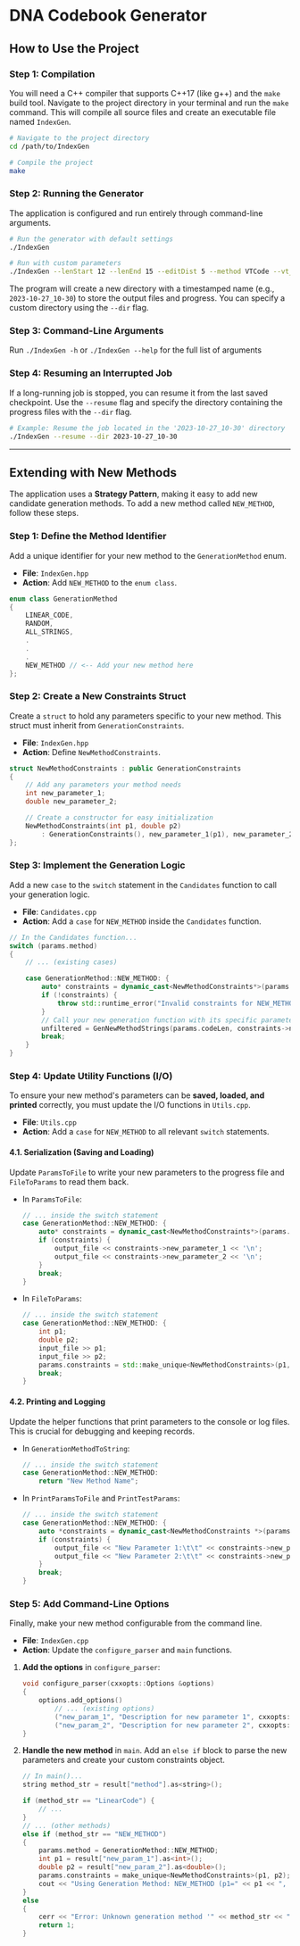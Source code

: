 # DNA Codebook Generator

## How to Use the Project

### Step 1: Compilation

You will need a C++ compiler that supports C++17 (like g++) and the `make` build tool. Navigate to the project directory in your terminal and run the `make` command. This will compile all source files and create an executable file named `IndexGen`.

```bash
# Navigate to the project directory
cd /path/to/IndexGen

# Compile the project
make
```

### Step 2: Running the Generator

The application is configured and run entirely through command-line arguments.

```bash
# Run the generator with default settings
./IndexGen

# Run with custom parameters
./IndexGen --lenStart 12 --lenEnd 15 --editDist 5 --method VTCode --vt_a 1 --vt_b 2
```

The program will create a new directory with a timestamped name (e.g., `2023-10-27_10-30`) to store the output files and progress. You can specify a custom directory using the `--dir` flag.

### Step 3: Command-Line Arguments

Run ```./IndexGen -h``` or ```./IndexGen --help``` for the full list of arguments

### Step 4: Resuming an Interrupted Job

If a long-running job is stopped, you can resume it from the last saved checkpoint. Use the `--resume` flag and specify the directory containing the progress files with the `--dir` flag.

```bash
# Example: Resume the job located in the '2023-10-27_10-30' directory
./IndexGen --resume --dir 2023-10-27_10-30
```

-----

## Extending with New Methods

The application uses a **Strategy Pattern**, making it easy to add new candidate generation methods. To add a new method called `NEW_METHOD`, follow these steps.

### Step 1: Define the Method Identifier

Add a unique identifier for your new method to the `GenerationMethod` enum.

  * **File**: `IndexGen.hpp`
  * **Action**: Add `NEW_METHOD` to the `enum class`.

<!-- end list -->

```cpp
enum class GenerationMethod
{
    LINEAR_CODE,
    RANDOM,
    ALL_STRINGS,
    .
    .
    .
    NEW_METHOD // <-- Add your new method here
};
```

### Step 2: Create a New Constraints Struct

Create a `struct` to hold any parameters specific to your new method. This struct must inherit from `GenerationConstraints`.

  * **File**: `IndexGen.hpp`
  * **Action**: Define `NewMethodConstraints`.

<!-- end list -->

```cpp
struct NewMethodConstraints : public GenerationConstraints
{
    // Add any parameters your method needs
    int new_parameter_1;
    double new_parameter_2;

    // Create a constructor for easy initialization
    NewMethodConstraints(int p1, double p2)
        : GenerationConstraints(), new_parameter_1(p1), new_parameter_2(p2) {}
};
```

### Step 3: Implement the Generation Logic

Add a new `case` to the `switch` statement in the `Candidates` function to call your generation logic.

  * **File**: `Candidates.cpp`
  * **Action**: Add a `case` for `NEW_METHOD` inside the `Candidates` function.

<!-- end list -->

```cpp
// In the Candidates function...
switch (params.method)
{
    // ... (existing cases)

    case GenerationMethod::NEW_METHOD: {
        auto* constraints = dynamic_cast<NewMethodConstraints*>(params.constraints.get());
        if (!constraints) {
            throw std::runtime_error("Invalid constraints for NEW_METHOD.");
        }
        // Call your new generation function with its specific parameters
        unfiltered = GenNewMethodStrings(params.codeLen, constraints->new_parameter_1, constraints->new_parameter_2);
        break;
    }
}
```

### Step 4: Update Utility Functions (I/O)

To ensure your new method's parameters can be **saved, loaded, and printed** correctly, you must update the I/O functions in `Utils.cpp`.

  * **File**: `Utils.cpp`
  * **Action**: Add a `case` for `NEW_METHOD` to all relevant `switch` statements.

#### 4.1. Serialization (Saving and Loading)

Update `ParamsToFile` to write your new parameters to the progress file and `FileToParams` to read them back.

  * In `ParamsToFile`:
    ```cpp
    // ... inside the switch statement
    case GenerationMethod::NEW_METHOD: {
        auto* constraints = dynamic_cast<NewMethodConstraints*>(params.constraints.get());
        if (constraints) {
            output_file << constraints->new_parameter_1 << '\n';
            output_file << constraints->new_parameter_2 << '\n';
        }
        break;
    }
    ```
  * In `FileToParams`:
    ```cpp
    // ... inside the switch statement
    case GenerationMethod::NEW_METHOD: {
        int p1;
        double p2;
        input_file >> p1;
        input_file >> p2;
        params.constraints = std::make_unique<NewMethodConstraints>(p1, p2);
        break;
    }
    ```

#### 4.2. Printing and Logging

Update the helper functions that print parameters to the console or log files. This is crucial for debugging and keeping records.

  * In `GenerationMethodToString`:
    ```cpp
    // ... inside the switch statement
    case GenerationMethod::NEW_METHOD:
        return "New Method Name";
    ```
  * In `PrintParamsToFile` and `PrintTestParams`:
    ```cpp
    // ... inside the switch statement
    case GenerationMethod::NEW_METHOD: {
        auto *constraints = dynamic_cast<NewMethodConstraints *>(params.constraints.get());
        if (constraints) {
            output_file << "New Parameter 1:\t\t" << constraints->new_parameter_1 << endl;
            output_file << "New Parameter 2:\t\t" << constraints->new_parameter_2 << endl;
        }
        break;
    }
    ```

### Step 5: Add Command-Line Options

Finally, make your new method configurable from the command line.

  * **File**: `IndexGen.cpp`
  * **Action**: Update the `configure_parser` and `main` functions.

<!-- end list -->

1.  **Add the options** in `configure_parser`:
    ```cpp
    void configure_parser(cxxopts::Options &options)
    {
        options.add_options()
            // ... (existing options)
            ("new_param_1", "Description for new parameter 1", cxxopts::value<int>()->default_value("0"))
            ("new_param_2", "Description for new parameter 2", cxxopts::value<double>()->default_value("0.0"));
    }
    ```
2.  **Handle the new method** in `main`. Add an `else if` block to parse the new parameters and create your custom constraints object.
    ```cpp
    // In main()...
    string method_str = result["method"].as<string>();

    if (method_str == "LinearCode") {
        // ...
    }
    // ... (other methods)
    else if (method_str == "NEW_METHOD")
    {
        params.method = GenerationMethod::NEW_METHOD;
        int p1 = result["new_param_1"].as<int>();
        double p2 = result["new_param_2"].as<double>();
        params.constraints = make_unique<NewMethodConstraints>(p1, p2);
        cout << "Using Generation Method: NEW_METHOD (p1=" << p1 << ", p2=" << p2 << ")" << endl;
    }
    else
    {
        cerr << "Error: Unknown generation method '" << method_str << "'." << endl;
        return 1;
    }
    ```